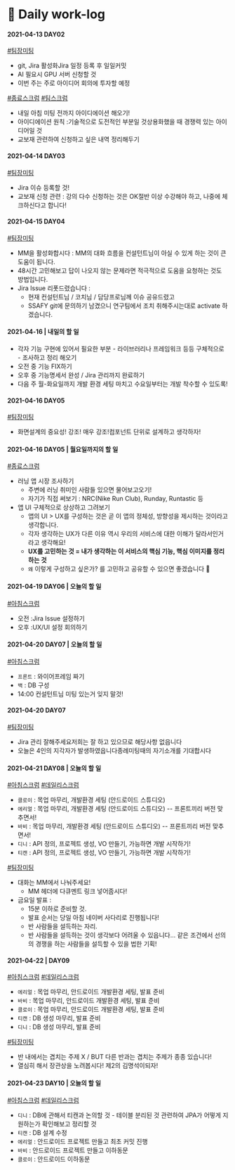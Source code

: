 # :briefcase: Daily work-log



#### 2021-04-13 DAY02

[#팀장미팅](https://meeting.ssafy.com/s04p31a03/channels/a306-dailyworklog#) 

- git, Jira 활성화Jira 일정 등록 후 일일커밋
- AI 필요시 GPU 서버 신청할 것
- 이번 주는 주로 아이디어 회의에 투자할 예정

[#종료스크럼](https://meeting.ssafy.com/s04p31a03/channels/a306-dailyworklog#) [#팀스크럼](https://meeting.ssafy.com/s04p31a03/channels/a306-dailyworklog#)

- 내일 아침 미팅 전까지 아이디에이션 해오기!
- 아이디에이션 원칙 :기술적으로 도전적인 부분일 것상용화했을 때 경쟁력 있는 아이디어일 것
- 교보재 관련하여 신청하고 싶은 내역 정리해두기



#### 2021-04-14 DAY03

[#팀장미팅](https://meeting.ssafy.com/s04p31a03/channels/a306-dailyworklog#) 

- Jira 이슈 등록할 것!
- 교보재 신청 관련 : 강의 다수 신청하는 것은 OK절반 이상 수강해야 하고, 나중에 체크하신다고 합니다!



#### 2021-04-15 DAY04

[#팀장미팅](https://meeting.ssafy.com/s04p31a03/channels/a306-dailyworklog#) 

- MM을 활성화합시다 : MM의 대화 흐름을 컨설턴트님이 아실 수 있게 하는 것이 큰 도움이 됩니다.
- 48시간 고민해보고 답이 나오지 않는 문제라면 적극적으로 도움을 요청하는 것도 방법입니다.
- Jira Issue 리폿드렸습니다 :
  - 현재 컨설턴트님 / 코치님 / 담당프로님께 이슈 공유드렸고
  - SSAFY git에 문의하기 남겼으니 연구팀에서 조치 취해주시는대로 activate 하겠습니다.



#### 2021-04-16 | 내일의 할 일

- 각자 기능 구현에 있어서 필요한 부분 - 라이브러리나 프레임워크 등등 구체적으로 - 조사하고 정리 해오기
- 오전 중 기능 FIX하기
- 오후 중 기능명세서 완성 / Jira 관리까지 완료하기 
- 다음 주 월-화요일까지 개발 환경 세팅 마치고 수요일부터는 개발 착수할 수 있도록!



#### 2021-04-16 DAY05

[#팀장미팅](https://meeting.ssafy.com/s04p31a03/channels/a306-dailyworklog#)

- 화면설계의 중요성! 강조! 매우 강조!컴포넌트 단위로 설계하고 생각하자!



#### 2021-04-16 DAY05 | 월요일까지의 할 일

[#종료스크럼](https://meeting.ssafy.com/s04p31a03/channels/a306-dailyworklog#)

- 러닝 앱 시장 조사하기
  - 주변에 러닝 취미인 사람들 있으면 물어보고오기!
  - 자기가 직접 써보기 : NRC(Nike Run Club), Runday, Runtastic 등
- 앱 UI 구체적으로 상상하고 그려보기 
  - 앱의 UI > UX를 구성하는 것은 곧 이 앱의 정체성, 방향성을 제시하는 것이라고 생각합니다.
  - 각자 생각하는 UX가 다른 이유 역시 우리의 서비스에 대한 이해가 달라서인거라고 생각해요!
  - **UX를 고민하는 것 = 내가 생각하는 이 서비스의 핵심 기능, 핵심 이미지를 정리하는 것**
  - `왜` 이렇게 구성하고 싶은가? 를 고민하고 공유할 수 있으면 좋겠습니다  :slightly_smiling_face:



#### 2021-04-19 DAY06 | 오늘의 할 일

[#아침스크럼](https://meeting.ssafy.com/s04p31a03/channels/a306-dailyworklog#)

- 오전 :Jira Issue 설정하기
- 오후 :UX/UI 설정 회의하기



#### 2021-04-20 DAY07 | 오늘의 할 일

[#아침스크럼](https://meeting.ssafy.com/s04p31a03/channels/a306-dailyworklog#) 

- `프론트` : 와이어프레임 짜기
- `백` : DB 구성 
- 14:00 컨설턴트님 미팅 있는거 잊지 말것!



#### 2021-04-20 DAY07

[#팀장미팅](https://meeting.ssafy.com/s04p31a03/channels/a306-dailyworklog#)

- Jira 관리 잘해주세요저희는 잘 하고 있으므로 해당사항 없읍니다
- 오늘은 4인의 지각자가 발생하였읍니다종례미팅때의 자기소개를 기대합시다



#### 2021-04-21 DAY08 | 오늘의 할 일

[#아침스크럼](https://meeting.ssafy.com/s04p31a03/channels/a306-dailyworklog#) [#데일리스크럼](https://meeting.ssafy.com/s04p31a03/channels/a306-dailyworklog#)

- `클로이` : 목업 마무리, 개발환경 세팅 (안드로이드 스튜디오)
- `에리얼` : 목업 마무리, 개발환경 세팅 (안드로이드 스튜디오) -- 프론트끼리 버전 맞추면서!
- `바비` : 목업 마무리, 개발환경 세팅 (안드로이드 스튜디오) -- 프론트끼리 버전 맞추면서!
- `디니` : API 정의, 프로젝트 생성, VO 만들기, 가능하면 개발 시작하기!
- `티캔` : API 정의, 프로젝트 생성, VO 만들기, 가능하면 개발 시작하기!

[#팀장미팅](https://meeting.ssafy.com/s04p31a03/channels/a306-dailyworklog#)

- 대화는 MM에서 나눠주세요!
  - MM 헤더에 다큐멘트 링크 넣어줍시다!
- 금요일 발표 :
  - 15분 이하로 준비할 것.
  - 발표 순서는 당일 아침 네이버 사다리로 진행됩니다!
  - 반 사람들을 설득하는 자리.
  - 반 사람들을 설득하는 것이 생각보다 어려울 수 있읍니다... 같은 조건에서 선의의 경쟁을 하는 사람들을 설득할 수 있을 법한 기획!



#### 2021-04-22 | DAY09

[#아침스크럼](https://meeting.ssafy.com/s04p31a03/channels/a306-dailyworklog#) [#데일리스크럼](https://meeting.ssafy.com/s04p31a03/channels/a306-dailyworklog#)

- `에리얼` : 목업 마무리, 안드로이드 개발환경 세팅, 발표 준비
- `바비` : 목업 마무리, 안드로이드 개발환경 세팅, 발표 준비
- `클로이` : 목업 마무리, 안드로이드 개발환경 세팅, 발표 준비
- `티캔` : DB 생성 마무리, 발표 준비
- `디니` : DB 생성 마무리, 발표 준비

[#팀장미팅](https://meeting.ssafy.com/s04p31a03/channels/a306-dailyworklog#)

- 반 내에서는 겹치는 주제 X / BUT 다른 반과는 겹치는 주제가 종종 있습니다!
- 열심히 해서 장관상을 노려봅시다! 제2의 김명석이되자!



#### 2021-04-23 DAY10 | 오늘의 할 일

[#아침스크럼](https://meeting.ssafy.com/s04p31a03/channels/a306-dailyworklog#) [#데일리스크럼](https://meeting.ssafy.com/s04p31a03/channels/a306-dailyworklog#)

- `디니` : DB에 관해서 티캔과 논의할 것 - 테이블 분리된 것 관련하여 JPA가 어떻게 지원하는가 확인해보고 정리할 것
- `티캔` : DB 설계 수정
- `에리얼` : 안드로이드 프로젝트 만들고 최초 커밋 진행
- `바비` : 안드로이드 프로젝트 만들고 이하동문
- `클로이` : 안드로이드 이하동문